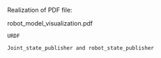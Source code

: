 Realization of PDF file:

robot_model_visualization.pdf

	URDF

	Joint_state_publisher and robot_state_publisher
